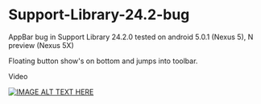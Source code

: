 # Support-Library-24.2-bug
AppBar bug in Support Library 24.2.0
tested on android 5.0.1 (Nexus 5), N preview (Nexus 5X)

Floating button show's on bottom and jumps into toolbar.

Video

[![IMAGE ALT TEXT HERE](https://img.youtube.com/vi/qzVg-kvF4T0/0.jpg)](https://www.youtube.com/watch?v=qzVg-kvF4T0)